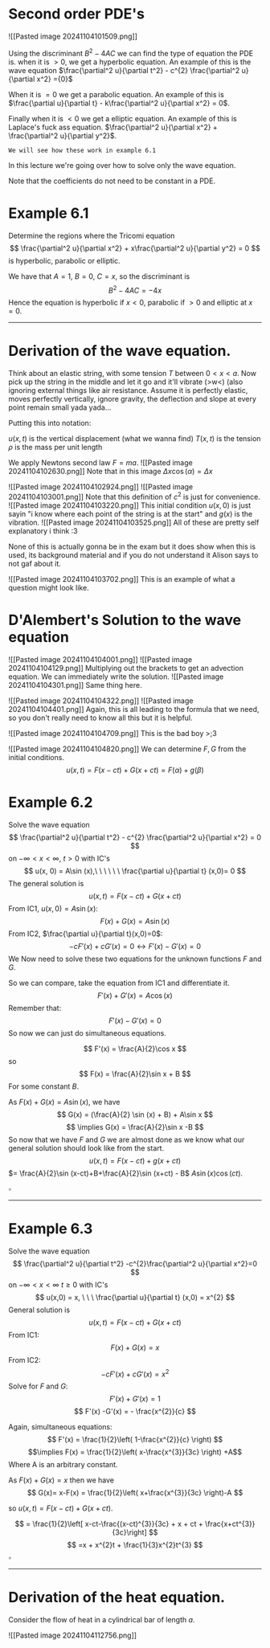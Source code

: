 # Second order PDE's

![[Pasted image 20241104101509.png]]

Using the discriminant $B^{2} - 4AC$ we can find the type of equation the PDE is. when it is $> 0$, we get a hyperbolic equation. An example of this is the wave equation $\frac{\partial^2 u}{\partial t^2} - c^{2} \frac{\partial^2 u}{\partial x^2} ={0}$

When it is $= 0$ we get a parabolic equation. An example of this is $\frac{\partial u}{\partial t} - k\frac{\partial^2 u}{\partial x^2} = 0$.

Finally when it is $<0$ we get a elliptic equation. An example of this is Laplace's fuck ass equation. $\frac{\partial^2 u}{\partial x^2} + \frac{\partial^2 u}{\partial y^2}$.

	We will see how these work in example 6.1

In this lecture we're going over how to solve only the wave equation.

Note that the coefficients do not need to be constant in a PDE.

# Example 6.1

Determine the regions where the Tricomi equation $$
\frac{\partial^2 u}{\partial x^2} + x\frac{\partial^2 u}{\partial y^2} = 0
$$
is hyperbolic, parabolic or elliptic.

We have that $A = 1$, $B = 0$, $C=x$, so the discriminant is $$
B^{2} - 4AC = -4x
$$
Hence the equation is hyperbolic if $x < 0$, parabolic if $>0$ and elliptic at $x=0$.

---

# Derivation of the wave equation.

Think about an elastic string, with some tension $T$ between $0<x<a$. Now pick up the string in the middle and let it go and it'll vibrate (>w<) (also ignoring external things like air resistance.
Assume it is perfectly elastic, moves perfectly vertically, ignore gravity, the deflection and slope at every point remain small yada yada...

Putting this into notation:

$u(x,t)$ is the vertical displacement (what we wanna find)
$T(x,t)$ is the tension
$\rho$ is the mass per unit length

We apply Newtons second law $F=ma$.
![[Pasted image 20241104102630.png]]
Note that in this image $\Delta x\cos (\alpha) = \Delta x$

![[Pasted image 20241104102924.png]]
![[Pasted image 20241104103001.png]]
Note that this definition of $c^{2}$ is just for convenience.
![[Pasted image 20241104103220.png]]
This initial condition $u(x,0)$ is just sayin "i know where each point of the string is at the start" and $g(x)$ is the vibration.
![[Pasted image 20241104103525.png]]
All of these are pretty self explanatory i think :3

None of this is actually gonna be in the exam but it does show when this is used, its background material and if you do not understand it Alison says to not gaf about it.


![[Pasted image 20241104103702.png]]
This is an example of what a question might look like. 

# D'Alembert's Solution to the wave equation

![[Pasted image 20241104104001.png]]
![[Pasted image 20241104104129.png]]
Multiplying out the brackets to get an advection equation. We can immediately write the solution.
![[Pasted image 20241104104301.png]]
Same thing here.

![[Pasted image 20241104104322.png]]
![[Pasted image 20241104104401.png]]
Again, this is all leading to the formula that we need, so you don't really need to know all this but it is helpful.

![[Pasted image 20241104104709.png]]
This is the bad boy >;3

![[Pasted image 20241104104820.png]]
We can determine $F,G$ from the initial conditions. $$
u(x,t) = F(x-ct) + G(x+ct) = F(\alpha) + g(\beta)
$$
# Example 6.2

Solve the wave equation $$
\frac{\partial^2 u}{\partial t^2} - c^{2} \frac{\partial^2 u}{\partial x^2} = 0
$$
on $-\infty < x < \infty$, $t>0$ with IC's $$
u(x, 0) = A\sin (x),\ \ \ \ \ \ \frac{\partial u}{\partial t} (x,0)= 0
$$
The general solution is $$
u(x,t) = F(x-ct) + G(x +ct)
$$
From IC1, $u(x,0) = A\sin (x)$:
$$
F(x) + G(x) = A\sin (x)
$$
From IC2, $\frac{\partial u}{\partial t}(x,0)=0$:
$$
-cF'(x) + cG'(x) = 0 \leftrightarrow  F'(x) - G'(x)=0
$$
We Now need to solve these two equations for the unknown functions $F$ and $G$.

So we can compare, take the equation from IC1 and differentiate it.
$$
F'(x) + G'(x) = A\cos (x)
$$
Remember that:
$$
F'(x) - G'(x) = 0
$$
So now we can just do simultaneous equations.

$$
F'(x) = \frac{A}{2}\cos x
$$
so $$
F(x) = \frac{A}{2}\sin x + B
$$
For some constant $B$.

As $F(x) + G(x) = A\sin (x)$, we have $$
G(x) = (\frac{A}{2} \sin (x) + B) + A\sin x
$$
$$
\implies G(x) = \frac{A}{2}\sin x -B
$$
So now that we have $F$ and $G$ we are almost done as we know what our general solution should look like from the start. 
$$
u(x,t) = F(x-ct) + g(x+ct)
$$
$= \frac{A}{2}\sin (x-ct)+B+\frac{A}{2}\sin (x+ct) - B$
$A\sin (x)\cos (ct)$.

$\square$

---

# Example 6.3

Solve the wave equation $$
\frac{\partial^2 u}{\partial t^2} -c^{2}\frac{\partial^2 u}{\partial x^2}=0
$$
on $-\infty < x < \infty$ $t \geq 0$ with IC's $$
u(x,0) = x, \ \ \ \frac{\partial u}{\partial t} (x,0) = x^{2}
$$
General solution is $$
u(x,t) = F(x-ct) + G(x +ct)
$$
From IC1: 
$$
F(x) + G(x) = x
$$
From IC2:
$$
-cF'(x) + cG'(x) = x^{2}
$$
Solve for $F$ and $G$:
$$
F'(x) + G' (x) = 1
$$
$$
F'(x) -G'(x) = - \frac{x^{2}}{c}
$$

Again, simultaneous equations:
$$
F'(x) = \frac{1}{2}\left( 1-\frac{x^{2}}{c} \right)
$$
$$\implies F(x) = \frac{1}{2}\left( x-\frac{x^{3}}{3c} \right) +A$$
Where A is an arbitrary constant.

As $F(x) + G(x) = x$ then we have
$$
G(x)= x-F(x) = \frac{1}{2}\left( x+\frac{x^{3}}{3c}  \right)-A
$$

so $u(x,t)= F(x-ct)+ G(x+ct)$.

$$
= \frac{1}{2}\left[ x-ct-\frac{(x-ct)^{3}}{3c} + x + ct + \frac{x+ct^{3}}{3c}\right]
$$
$$
=x + x^{2}t + \frac{1}{3}x^{2}t^{3}
$$
$\square$

---
# Derivation of the heat equation.

Consider the flow of heat in a cylindrical bar of length $a$.

![[Pasted image 20241104112756.png]]

